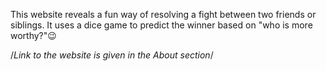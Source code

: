 This website reveals a fun way of resolving a fight between two friends or siblings. It uses a dice game to predict the winner based on "who is more worthy?"😉

/*Link to the website is given in the About section*/
